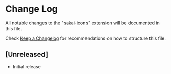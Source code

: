 # Change Log

All notable changes to the "sakai-icons" extension will be documented in this file.

Check [Keep a Changelog](http://keepachangelog.com/) for recommendations on how to structure this file.

## [Unreleased]

- Initial release
